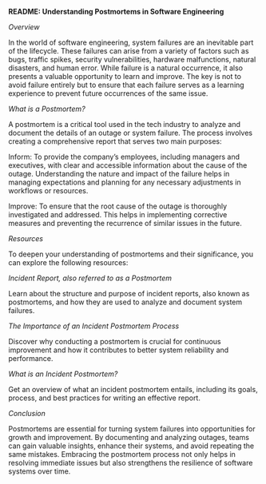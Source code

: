 **README: Understanding Postmortems in Software Engineering**

*Overview*

In the world of software engineering, system failures are an inevitable part of the lifecycle. 
These failures can arise from a variety of factors such as bugs, traffic spikes, security vulnerabilities, hardware malfunctions, natural disasters, and human error.
While failure is a natural occurrence, it also presents a valuable opportunity to learn and improve. The key is not to avoid failure entirely but to ensure that each failure serves as a learning experience to prevent future occurrences of the same issue.

*What is a Postmortem?*

A postmortem is a critical tool used in the tech industry to analyze and document the details of an outage or system failure. The process involves creating a comprehensive report that serves two main purposes:

Inform: To provide the company’s employees, including managers and executives, with clear and accessible information about the cause of the outage. Understanding the nature and impact of the failure helps in managing expectations and planning for any necessary adjustments in workflows or resources.

Improve: To ensure that the root cause of the outage is thoroughly investigated and addressed. This helps in implementing corrective measures and preventing the recurrence of similar issues in the future.

*Resources*

To deepen your understanding of postmortems and their significance, you can explore the following resources:

*Incident Report, also referred to as a Postmortem*

Learn about the structure and purpose of incident reports, also known as postmortems, and how they are used to analyze and document system failures.

*The Importance of an Incident Postmortem Process*

Discover why conducting a postmortem is crucial for continuous improvement and how it contributes to better system reliability and performance.

*What is an Incident Postmortem?*

Get an overview of what an incident postmortem entails, including its goals, process, and best practices for writing an effective report.

*Conclusion*

Postmortems are essential for turning system failures into opportunities for growth and improvement. By documenting and analyzing outages, teams can gain valuable insights, enhance their systems, and avoid repeating the same mistakes. Embracing the postmortem process not only helps in resolving immediate issues but also strengthens the resilience of software systems over time.
